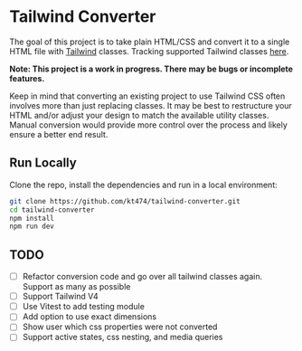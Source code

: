 # Tailwind Converter

The goal of this project is to take plain HTML/CSS and convert it to a
single HTML file with [Tailwind](https://tailwindcss.com/) classes. Tracking supported
Tailwind classes [here](SupportedClasses.md).

**Note: This project is a work in progress. There may be bugs or incomplete features.**

Keep in mind that converting an existing project to use Tailwind CSS often involves more than just replacing classes. It may be best to restructure your HTML and/or adjust your design to match the available utility classes. Manual conversion would provide more control over the process and likely ensure a better end result.

## Run Locally

Clone the repo, install the dependencies and run in a local environment:

```bash
git clone https://github.com/kt474/tailwind-converter.git
cd tailwind-converter
npm install
npm run dev
```

## TODO
- [ ] Refactor conversion code and go over all tailwind classes again. Support as many as possible
- [ ] Support Tailwind V4
- [ ] Use Vitest to add testing module
- [ ] Add option to use exact dimensions
- [ ] Show user which css properties were not converted
- [ ] Support active states, css nesting, and media queries 
